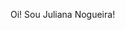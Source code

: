 Oi! Sou Juliana Nogueira!


<!---
Nogueira-Juliana/Nogueira-Juliana is a ✨ special ✨ repository because its `README.md` (this file) appears on your GitHub profile.
You can click the Preview link to take a look at your changes.
--->
